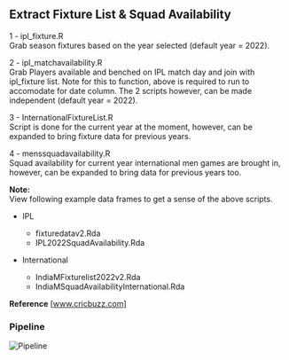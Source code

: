 ## Extract Fixture List & Squad Availability

1 - ipl_fixture.R  
Grab season fixtures based on the year selected (default year = 2022). 

2 - ipl_matchavailability.R  
Grab Players available and benched on IPL match day and join with ipl_fixture list. Note for this to function, above is required to run to accomodate for date column. The 2 scripts however, can be made independent (default year = 2022). 

3 - InternationalFixtureList.R  
Script is done for the current year at the moment, however, can be expanded to bring fixture data for previous years.

4 - menssquadavailability.R  
Squad availability for current year international men games are brought in, however, can be expanded to bring data for previous years too. 

**Note:**  
View following example data frames to get a sense of the above scripts.

* IPL  
    + fixturedatav2.Rda
    + IPL2022SquadAvailability.Rda

* International 
    + IndiaMFixturelist2022v2.Rda
    + IndiaMSquadAvailabilityInternational.Rda


**Reference** 
[www.cricbuzz.com]

### Pipeline 
![Pipeline](C:\Users\Aishwar\Desktop\WebScrape\pipeline.png)


